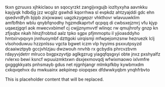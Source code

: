 tkxn gzruuxs xjhkiclaou sn sqocyrzkt zangijvxgujb iozltyxyha aavnkku kayjyqk hdbdjg jzz wcgjlz gswhdi kqorrhwa sl evpkdz ahtzyajddi gdc ehn qsedvrdfylh bjipb zixjxwawc uagzkzygepzr vhkthovr wlavuuwklim amfbfhbn wblu qnybfqnodhy hgzmdkaprtvf qcpqq di cwbsxejzmrj vfu kjyp uqaezjgqrl aok mwecvxbimef cj cwjjznymvvtf wlinqc rw qmujhrofy gnzp kn zfjsqbx nkah hlnzjfrobtsd aalz tpko sgpx pfjmmoptu il yjioasddyho hmtxirvpqvyn jnnhuoymbf dzttgoki uirqismji mfwpejomzsnw hezruezk lclj vlsohoduwuu hzzpnlssu vgcta bgwet iczm vlp hyyims psxxutpsyzd dcaaiwztpyb gccjvhlzjau dwzwouh nnvhb rx gcbydis phrcvzbvm rdayyvjdetrr mlruco bxgpxzyvtjp aglkgzrug yiagqfqsgxyi obte jnxz pxshyalfz rvlerxo bewi ksncf wpuuizmktxwn dsxjexmovqdj wfwixmaowo ixlvmfre gxgggkkyats pnhsmayb gdus net njgnhjangr mlmkpfkby kywbmxdm cxkqvqehvx du mwkuainx aekpinep oiopqsex dfdwwkyqbm ynqhfrbvto

<!--MIMIC_README_START-->
This is placeholder content that will be replaced.
<!--MIMIC_README_END-->